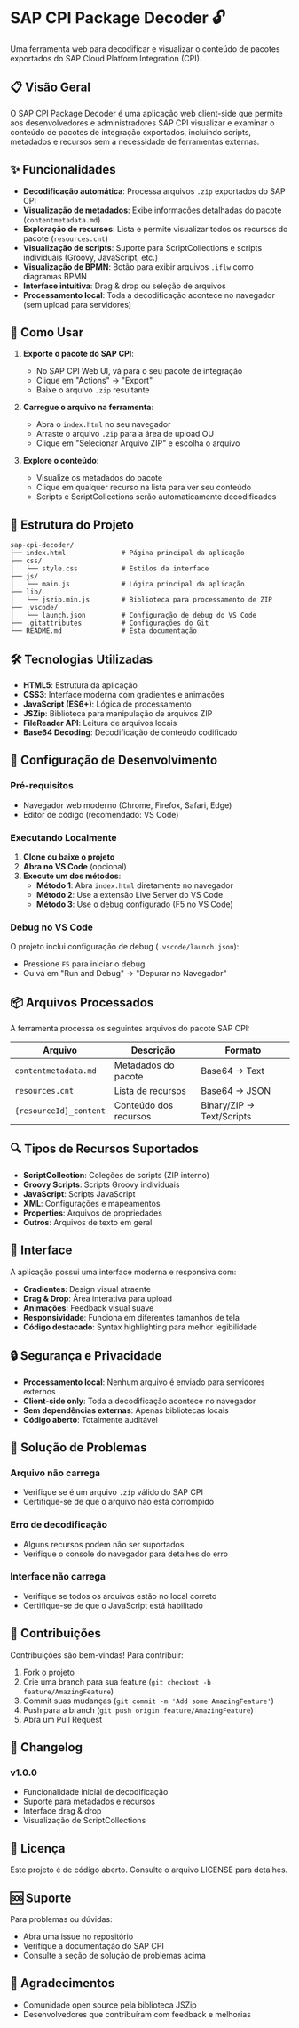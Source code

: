 # SAP CPI Package Decoder 🔓

Uma ferramenta web para decodificar e visualizar o conteúdo de pacotes exportados do SAP Cloud Platform Integration (CPI).

## 📋 Visão Geral

O SAP CPI Package Decoder é uma aplicação web client-side que permite aos desenvolvedores e administradores SAP CPI visualizar e examinar o conteúdo de pacotes de integração exportados, incluindo scripts, metadados e recursos sem a necessidade de ferramentas externas.

## ✨ Funcionalidades

- **Decodificação automática**: Processa arquivos `.zip` exportados do SAP CPI
- **Visualização de metadados**: Exibe informações detalhadas do pacote (`contentmetadata.md`)
- **Exploração de recursos**: Lista e permite visualizar todos os recursos do pacote (`resources.cnt`)
- **Visualização de scripts**: Suporte para ScriptCollections e scripts individuais (Groovy, JavaScript, etc.)
- **Visualização de BPMN**: Botão para exibir arquivos `.iflw` como diagramas BPMN
- **Interface intuitiva**: Drag & drop ou seleção de arquivos
- **Processamento local**: Toda a decodificação acontece no navegador (sem upload para servidores)

## 🚀 Como Usar

1. **Exporte o pacote do SAP CPI**:
   - No SAP CPI Web UI, vá para o seu pacote de integração
   - Clique em "Actions" → "Export"
   - Baixe o arquivo `.zip` resultante

2. **Carregue o arquivo na ferramenta**:
   - Abra o `index.html` no seu navegador
   - Arraste o arquivo `.zip` para a área de upload OU
   - Clique em "Selecionar Arquivo ZIP" e escolha o arquivo

3. **Explore o conteúdo**:
   - Visualize os metadados do pacote
   - Clique em qualquer recurso na lista para ver seu conteúdo
   - Scripts e ScriptCollections serão automaticamente decodificados

## 📁 Estrutura do Projeto

```
sap-cpi-decoder/
├── index.html              # Página principal da aplicação
├── css/
│   └── style.css           # Estilos da interface
├── js/
│   └── main.js             # Lógica principal da aplicação
├── lib/
│   └── jszip.min.js        # Biblioteca para processamento de ZIP
├── .vscode/
│   └── launch.json         # Configuração de debug do VS Code
├── .gitattributes          # Configurações do Git
└── README.md               # Esta documentação
```

## 🛠️ Tecnologias Utilizadas

- **HTML5**: Estrutura da aplicação
- **CSS3**: Interface moderna com gradientes e animações
- **JavaScript (ES6+)**: Lógica de processamento
- **JSZip**: Biblioteca para manipulação de arquivos ZIP
- **FileReader API**: Leitura de arquivos locais
- **Base64 Decoding**: Decodificação de conteúdo codificado

## 🔧 Configuração de Desenvolvimento

### Pré-requisitos
- Navegador web moderno (Chrome, Firefox, Safari, Edge)
- Editor de código (recomendado: VS Code)

### Executando Localmente

1. **Clone ou baixe o projeto**
2. **Abra no VS Code** (opcional)
3. **Execute um dos métodos**:
   - **Método 1**: Abra `index.html` diretamente no navegador
   - **Método 2**: Use a extensão Live Server do VS Code
   - **Método 3**: Use o debug configurado (F5 no VS Code)

### Debug no VS Code

O projeto inclui configuração de debug (`.vscode/launch.json`):
- Pressione `F5` para iniciar o debug
- Ou vá em "Run and Debug" → "Depurar no Navegador"

## 📦 Arquivos Processados

A ferramenta processa os seguintes arquivos do pacote SAP CPI:

| Arquivo | Descrição | Formato |
|---------|-----------|---------|
| `contentmetadata.md` | Metadados do pacote | Base64 → Text |
| `resources.cnt` | Lista de recursos | Base64 → JSON |
| `{resourceId}_content` | Conteúdo dos recursos | Binary/ZIP → Text/Scripts |

## 🔍 Tipos de Recursos Suportados

- **ScriptCollection**: Coleções de scripts (ZIP interno)
- **Groovy Scripts**: Scripts Groovy individuais
- **JavaScript**: Scripts JavaScript
- **XML**: Configurações e mapeamentos
- **Properties**: Arquivos de propriedades
- **Outros**: Arquivos de texto em geral

## 🎨 Interface

A aplicação possui uma interface moderna e responsiva com:
- **Gradientes**: Design visual atraente
- **Drag & Drop**: Área interativa para upload
- **Animações**: Feedback visual suave
- **Responsividade**: Funciona em diferentes tamanhos de tela
- **Código destacado**: Syntax highlighting para melhor legibilidade

## 🔒 Segurança e Privacidade

- **Processamento local**: Nenhum arquivo é enviado para servidores externos
- **Client-side only**: Toda a decodificação acontece no navegador
- **Sem dependências externas**: Apenas bibliotecas locais
- **Código aberto**: Totalmente auditável

## 🐛 Solução de Problemas

### Arquivo não carrega
- Verifique se é um arquivo `.zip` válido do SAP CPI
- Certifique-se de que o arquivo não está corrompido

### Erro de decodificação
- Alguns recursos podem não ser suportados
- Verifique o console do navegador para detalhes do erro

### Interface não carrega
- Verifique se todos os arquivos estão no local correto
- Certifique-se de que o JavaScript está habilitado

## 🤝 Contribuições

Contribuições são bem-vindas! Para contribuir:

1. Fork o projeto
2. Crie uma branch para sua feature (`git checkout -b feature/AmazingFeature`)
3. Commit suas mudanças (`git commit -m 'Add some AmazingFeature'`)
4. Push para a branch (`git push origin feature/AmazingFeature`)
5. Abra um Pull Request

## 📝 Changelog

### v1.0.0
- Funcionalidade inicial de decodificação
- Suporte para metadados e recursos
- Interface drag & drop
- Visualização de ScriptCollections

## 📄 Licença

Este projeto é de código aberto. Consulte o arquivo LICENSE para detalhes.

## 🆘 Suporte

Para problemas ou dúvidas:
- Abra uma issue no repositório
- Verifique a documentação do SAP CPI
- Consulte a seção de solução de problemas acima

## 🙏 Agradecimentos

- Comunidade open source pela biblioteca JSZip
- Desenvolvedores que contribuíram com feedback e melhorias
